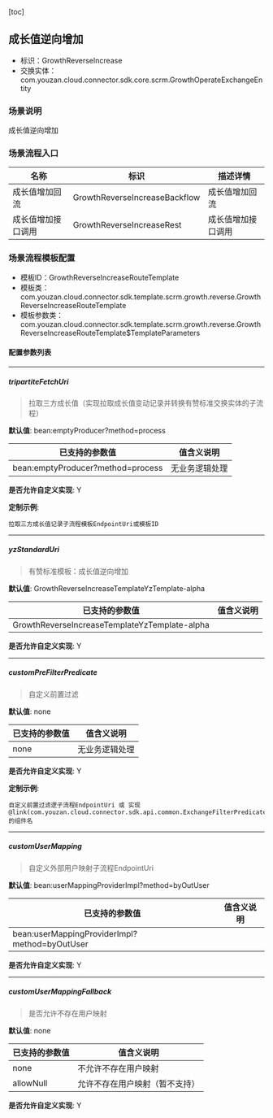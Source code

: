 [toc]

## 成长值逆向增加
- 标识：GrowthReverseIncrease
- 交换实体：com.youzan.cloud.connector.sdk.core.scrm.GrowthOperateExchangeEntity
### 场景说明
成长值逆向增加
### 场景流程入口

名称 | 标识 | 描述详情
---|---|---
成长值增加回流 | GrowthReverseIncreaseBackflow | 成长值增加回流
成长值增加接口调用 | GrowthReverseIncreaseRest | 成长值增加接口调用

### 场景流程模板配置
- 模板ID：GrowthReverseIncreaseRouteTemplate
- 模板类：com.youzan.cloud.connector.sdk.template.scrm.growth.reverse.GrowthReverseIncreaseRouteTemplate
- 模板参数类：com.youzan.cloud.connector.sdk.template.scrm.growth.reverse.GrowthReverseIncreaseRouteTemplate$TemplateParameters

#### 配置参数列表

---
##### tripartiteFetchUri
> 拉取三方成长值（实现拉取成长值变动记录并转换有赞标准交换实体的子流程）

**默认值**: bean:emptyProducer?method=process

已支持的参数值 | 值含义说明
---|---
bean:emptyProducer?method=process | 无业务逻辑处理

**是否允许自定义实现**: Y


**定制示例**:
```
拉取三方成长值记录子流程模板EndpointUri或模板ID
```
---
##### yzStandardUri
> 有赞标准模板：成长值逆向增加

**默认值**: GrowthReverseIncreaseTemplateYzTemplate-alpha

已支持的参数值 | 值含义说明
---|---
GrowthReverseIncreaseTemplateYzTemplate-alpha | 

**是否允许自定义实现**: Y

---
##### customPreFilterPredicate
> 自定义前置过滤

**默认值**: none

已支持的参数值 | 值含义说明
---|---
none | 无业务逻辑处理

**是否允许自定义实现**: Y


**定制示例**:
```
自定义前置过滤逻子流程EndpointUri 或 实现@link(com.youzan.cloud.connector.sdk.api.common.ExchangeFilterPredicate)的组件名
```
---
##### customUserMapping
> 自定义外部用户映射子流程EndpointUri

**默认值**: bean:userMappingProviderImpl?method=byOutUser

已支持的参数值 | 值含义说明
---|---
bean:userMappingProviderImpl?method=byOutUser | 

**是否允许自定义实现**: Y

---
##### customUserMappingFallback
> 是否允许不存在用户映射

**默认值**: none

已支持的参数值 | 值含义说明
---|---
none | 不允许不存在用户映射
allowNull | 允许不存在用户映射（暂不支持）

**是否允许自定义实现**: Y


